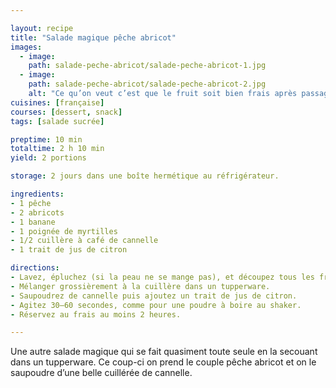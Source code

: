 ```yaml
---

layout: recipe
title: "Salade magique pêche abricot"
images:
  - image:
    path: salade-peche-abricot/salade-peche-abricot-1.jpg
  - image:
    path: salade-peche-abricot/salade-peche-abricot-2.jpg
    alt: "Ce qu’on veut c’est que le fruit soit bien frais après passage au frigo, et qu’il dégouline de son propre jus." 
cuisines: [française]
courses: [dessert, snack]
tags: [salade sucrée]

preptime: 10 min
totaltime: 2 h 10 min
yield: 2 portions

storage: 2 jours dans une boîte hermétique au réfrigérateur.

ingredients:
- 1 pêche
- 2 abricots
- 1 banane
- 1 poignée de myrtilles
- 1/2 cuillère à café de cannelle
- 1 trait de jus de citron

directions:
- Lavez, épluchez (si la peau ne se mange pas), et découpez tous les fruits en tranches, en quartiers ou en dés.
- Mélanger grossièrement à la cuillère dans un tupperware. 
- Saupoudrez de cannelle puis ajoutez un trait de jus de citron. 
- Agitez 30–60 secondes, comme pour une poudre à boire au shaker. 
- Réservez au frais au moins 2 heures.

---
```


Une autre salade magique qui se fait quasiment toute seule en la secouant dans un tupperware. Ce coup-ci on prend le couple pêche abricot et on le saupoudre d’une belle cuillérée de cannelle.